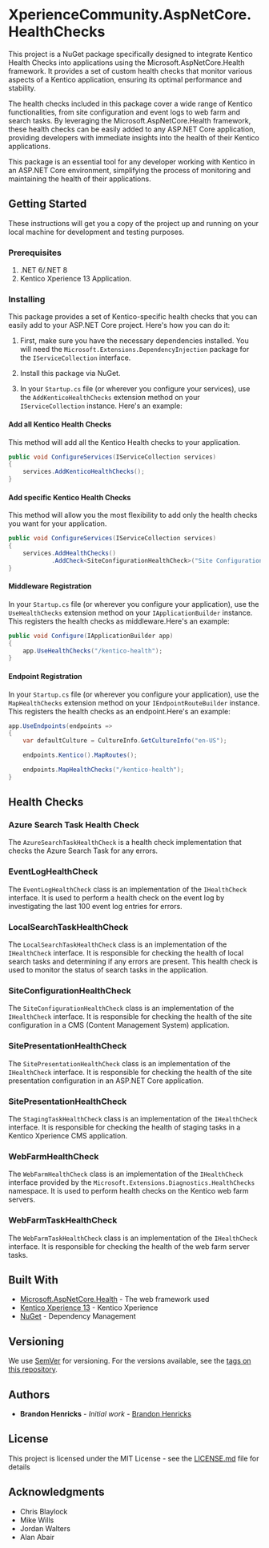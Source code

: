 # XperienceCommunity.AspNetCore.HealthChecks

This project is a NuGet package specifically designed to integrate Kentico Health Checks into applications using the Microsoft.AspNetCore.Health framework. It provides a set of custom health checks that monitor various aspects of a Kentico application, ensuring its optimal performance and stability.

The health checks included in this package cover a wide range of Kentico functionalities, from site configuration and event logs to web farm and search tasks. By leveraging the Microsoft.AspNetCore.Health framework, these health checks can be easily added to any ASP.NET Core application, providing developers with immediate insights into the health of their Kentico applications.

This package is an essential tool for any developer working with Kentico in an ASP.NET Core environment, simplifying the process of monitoring and maintaining the health of their applications.

## Getting Started

These instructions will get you a copy of the project up and running on your local machine for development and testing purposes.

### Prerequisites

1. .NET 6/.NET 8 
2. Kentico Xperience 13 Application.

### Installing

This package provides a set of Kentico-specific health checks that you can easily add to your ASP.NET Core project. Here's how you can do it:

1. First, make sure you have the necessary dependencies installed. You will need the `Microsoft.Extensions.DependencyInjection` package for the `IServiceCollection` interface.

2. Install this package via NuGet.

3. In your `Startup.cs` file (or wherever you configure your services), use the `AddKenticoHealthChecks` extension method on your `IServiceCollection` instance. Here's an example:

#### Add all Kentico Health Checks
This method will add all the Kentico Health checks to your application.

```csharp
public void ConfigureServices(IServiceCollection services)
{
    services.AddKenticoHealthChecks();
}
```

#### Add specific Kentico Health Checks
This method will allow you the most flexibility to add only the health checks you want for your application.

```csharp
public void ConfigureServices(IServiceCollection services)
{
    services.AddHealthChecks()
            .AddCheck<SiteConfigurationHealthCheck>("Site Configuration Health Check");
}
```

#### Middleware Registration

In your `Startup.cs` file (or wherever you configure your application), use the `UseHealthChecks` extension method on your `IApplicationBuilder` instance. This registers the health checks as middleware.Here's an example:

```csharp
public void Configure(IApplicationBuilder app)
{    
    app.UseHealthChecks("/kentico-health");
}
```

#### Endpoint Registration

In your `Startup.cs` file (or wherever you configure your application), use the `MapHealthChecks` extension method on your `IEndpointRouteBuilder` instance. This registers the health checks as an endpoint.Here's an example:

```csharp
app.UseEndpoints(endpoints =>
{
    var defaultCulture = CultureInfo.GetCultureInfo("en-US");

    endpoints.Kentico().MapRoutes();

    endpoints.MapHealthChecks("/kentico-health");
}
```

## Health Checks

### Azure Search Task Health Check

The `AzureSearchTaskHealthCheck` is a health check implementation that checks the Azure Search Task for any errors.

### EventLogHealthCheck

The `EventLogHealthCheck` class is an implementation of the `IHealthCheck` interface. It is used to perform a health check on the event log by investigating the last 100 event log entries for errors. 

### LocalSearchTaskHealthCheck

The `LocalSearchTaskHealthCheck` class is an implementation of the `IHealthCheck` interface. It is responsible for checking the health of local search tasks and determining if any errors are present. This health check is used to monitor the status of search tasks in the application.

### SiteConfigurationHealthCheck

The `SiteConfigurationHealthCheck` class is an implementation of the `IHealthCheck` interface. It is responsible for checking the health of the site configuration in a CMS (Content Management System) application. 

### SitePresentationHealthCheck

The `SitePresentationHealthCheck` class is an implementation of the `IHealthCheck` interface. It is responsible for checking the health of the site presentation configuration in an ASP.NET Core application.

### SitePresentationHealthCheck

The `StagingTaskHealthCheck` class is an implementation of the `IHealthCheck` interface. It is responsible for checking the health of staging tasks in a Kentico Xperience CMS application.

### WebFarmHealthCheck

The `WebFarmHealthCheck` class is an implementation of the `IHealthCheck` interface provided by the `Microsoft.Extensions.Diagnostics.HealthChecks` namespace. It is used to perform health checks on the Kentico web farm servers.

### WebFarmTaskHealthCheck

The `WebFarmTaskHealthCheck` class is an implementation of the `IHealthCheck` interface. It is responsible for checking the health of the web farm server tasks. 

## Built With

* [Microsoft.AspNetCore.Health](https://www.nuget.org/packages/Microsoft.AspNetCore.Diagnostics.HealthChecks/) - The web framework used
* [Kentico Xperience 13](https://www.kentico.com) - Kentico Xperience
* [NuGet](https://nuget.org/) - Dependency Management

## Versioning

We use [SemVer](http://semver.org/) for versioning. For the versions available, see the [tags on this repository](https://github.com/your/project/tags). 

## Authors

* **Brandon Henricks** - *Initial work* - [Brandon Henricks](https://github.com/brandonhenricks)

## License

This project is licensed under the MIT License - see the [LICENSE.md](LICENSE.md) file for details

## Acknowledgments

* Chris Blaylock
* Mike Wills
* Jordan Walters
* Alan Abair